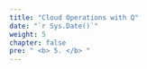 ```yaml
---
title: "Cloud Operations with Q"
date: "`r Sys.Date()`"
weight: 5
chapter: false
pre: " <b> 5. </b> "
---
```

